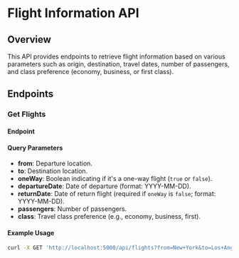 # Flight Information API

## Overview

This API provides endpoints to retrieve flight information based on various parameters such as origin, destination, travel dates, number of passengers, and class preference (economy, business, or first class).

## Endpoints

### Get Flights

#### Endpoint


#### Query Parameters

- **from**: Departure location.
- **to**: Destination location.
- **oneWay**: Boolean indicating if it's a one-way flight (`true` or `false`).
- **departureDate**: Date of departure (format: YYYY-MM-DD).
- **returnDate**: Date of return flight (required if `oneWay` is `false`; format: YYYY-MM-DD).
- **passengers**: Number of passengers.
- **class**: Travel class preference (e.g., economy, business, first).

#### Example Usage

```bash
curl -X GET 'http://localhost:5000/api/flights?from=New+York&to=Los+Angeles&oneWay=false&departureDate=2024-07-10&returnDate=2024-07-15&passengers=2&class=economy'
